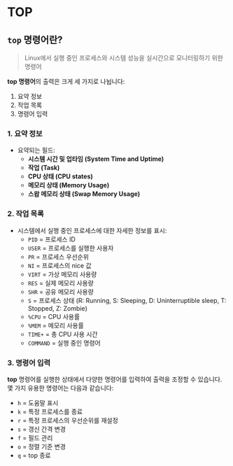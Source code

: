 # TOP

## `top` 명령어란?

>Linux에서 실행 중인 프로세스와 시스템 성능을 실시간으로 모니터링하기 위한 명령어

**top 명령어**의 출력은 크게 세 가지로 나뉩니다:
1. 요약 정보
2. 작업 목록
3. 명령어 입력

### 1. 요약 정보

- 요약되는 필드:
  - **시스템 시간 및 업타임 (System Time and Uptime)**
  - **작업 (Task)**
  - **CPU 상태 (CPU states)**
  - **메모리 상태 (Memory Usage)**
  - **스왑 메모리 상태 (Swap Memory Usage)**

### 2. 작업 목록

- 시스템에서 실행 중인 프로세스에 대한 자세한 정보를 표시:
  - `PID` = 프로세스 ID
  - `USER` = 프로세스를 실행한 사용자
  - `PR` = 프로세스 우선순위
  - `NI` = 프로세스의 nice 값
  - `VIRT` = 가상 메모리 사용량
  - `RES` = 실제 메모리 사용량
  - `SHR` = 공유 메모리 사용량
  - `S` = 프로세스 상태 (R: Running, S: Sleeping, D: Uninterruptible sleep, T: Stopped, Z: Zombie)
  - `%CPU` = CPU 사용률
  - `%MEM` = 메모리 사용률
  - `TIME+` = 총 CPU 사용 시간
  - `COMMAND` = 실행 중인 명령어

### 3. 명령어 입력

**top** 명령어를 실행한 상태에서 다양한 명령어를 입력하여 출력을 조정할 수 있습니다. 몇 가지 유용한 명령어는 다음과 같습니다:

- `h` = 도움말 표시
- `k` = 특정 프로세스를 종료
- `r` = 특정 프로세스의 우선순위를 재설정
- `s` = 갱신 간격 변경
- `f` = 필드 관리
- `o` = 정렬 기준 변경
- `q` = top 종료
